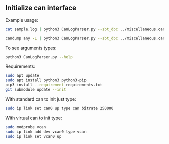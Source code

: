 ## Initialize can interface

Example usage:
```bash
cat sample.log | python3 CanLogParser.py --sbt_dbc ../miscellaneous.can-ids/SBT.dbc --kls_dbc ../miscellaneous.can-ids/KLS.dbc

candump any -L | python3 CanLogParser.py --sbt_dbc ../miscellaneous.can-ids/SBT.dbc --kls_dbc ../miscellaneous.can-ids/KLS.dbc
```
To see arguments types:
```bash
python3 CanLogParser.py --help
```

Requirements:
```bash
sudo apt update
sudo apt install python3 python3-pip
pip3 install --requirement requirements.txt
git submodule update --init
```

With standard can to init just type:
```bash
sudo ip link set can0 up type can bitrate 250000
```

With virtual can to init type:
```bash
sudo modprobe vcan
sudo ip link add dev vcan0 type vcan
sudo ip link set vcan0 up
```